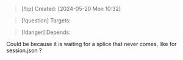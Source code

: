 
>[!tip] Created: [2024-05-20 Mon 10:32]

>[!question] Targets: 

>[!danger] Depends: 

Could be because it is waiting for a splice that never comes, like for session.json ?